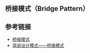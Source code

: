 <!--
date: 2021-12-21T22:34:12+08:00
lastmod: 2021-12-22T22:34:12+08:00
-->
## 桥接模式（Bridge Pattern）



## 参考链接

* [桥接模式](https://www.runoob.com/design-pattern/bridge-pattern.html)
* [简说设计模式——桥接模式](https://www.cnblogs.com/adamjwh/p/9033548.html)